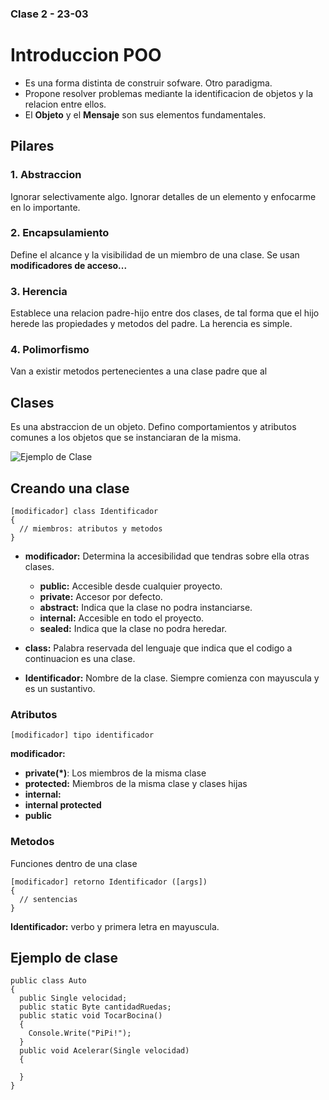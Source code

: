 ### Clase 2 - 23-03
# Introduccion POO
* Es una forma distinta de construir sofware. Otro paradigma.
* Propone resolver problemas mediante la identificacion de objetos y la relacion entre ellos. 
* El **Objeto** y el **Mensaje** son sus elementos fundamentales.

## Pilares

### 1. Abstraccion  

Ignorar selectivamente algo. Ignorar detalles de un elemento y enfocarme en lo importante. 
 
### 2. Encapsulamiento  

Define el alcance y la visibilidad de un miembro de una clase. Se usan **modificadores de acceso...**  

### 3. Herencia  

Establece una relacion padre-hijo entre dos clases, de tal forma que el hijo herede las propiedades y metodos del padre. La herencia es simple.

### 4. Polimorfismo  

Van a existir metodos pertenecientes a una clase padre que al

## Clases

Es una abstraccion de un objeto. Defino comportamientos y atributos comunes a los objetos que se instanciaran de la misma.

![Ejemplo de Clase](https://www.campusmvp.es/recursos/image.axd?picture=/2019/4T/poo-clase-objetos.png)

## Creando una clase

```
[modificador] class Identificador 
{
  // miembros: atributos y metodos
}
```

* **modificador:** Determina la accesibilidad que tendras sobre ella otras clases.

   * **public:** Accesible desde cualquier proyecto.
   * **private:** Accesor por defecto.
   * **abstract:** Indica que la clase no podra instanciarse.
   * **internal:** Accesible en todo el proyecto.
   * **sealed:** Indica que la clase no podra heredar.

* **class:** Palabra reservada del lenguaje que indica que el codigo a continuacion es una clase.

* **Identificador:** Nombre de la clase. Siempre comienza con mayuscula y es un sustantivo.

### Atributos

```
[modificador] tipo identificador
```

**modificador:**
  * **private(*)**: Los miembros de la misma clase
  * **protected:** Miembros de la misma clase y clases hijas
  * **internal:** 
  * **internal protected**
  * **public**


### Metodos

Funciones dentro de una clase

```
[modificador] retorno Identificador ([args]) 
{
  // sentencias
}
```

**Identificador:** verbo y primera letra en mayuscula.

## Ejemplo de clase

```
public class Auto
{
  public Single velocidad;
  public static Byte cantidadRuedas;
  public static void TocarBocina() 
  {
    Console.Write("PiPi!");
  }
  public void Acelerar(Single velocidad) 
  {
    
  }
}
```
